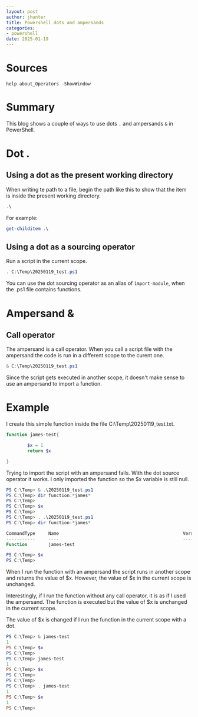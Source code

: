 ```yaml
---
layout: post
author: jhunter
title: Powershell dots and ampersands 
categories:
- powershell
date: 2025-01-19
---
```


# Sources
`help about_Operators -ShowWindow`

# Summary
This blog shows a couple of ways to use dots `.` and ampersands `&` in PowerShell.

# Dot .
## Using a dot as the present working directory
When writing te path to a file, begin the path like this to show that the item is inside the present working directory.
```powershell
.\
```
For example:
```powershell
get-childitem .\
```
## Using a dot as a sourcing operator
Run a script in the current scope.
```powershell
. C:\Temp\20250119_test.ps1
```
You can use the dot sourcing operator as an alias of `ìmport-module`, when the .ps1 file contains functions.

# Ampersand &
## Call operator
The ampersand is a call operator. When you call a script file with the ampersand the code is run in a different scope to the curent one.
``` powershell
& C:\Temp\20250119_test.ps1
```
Since the script gets executed in another scope, it doesn't make sense to use an ampersand to import a function.
# Example
I create this simple function inside the file C:\Temp\20250119_test.txt.
```powershell
function james-test{

        $x = 1
        return $x

}
```
Trying to import the script with an ampersand fails. With the dot source operator it works. I only imported the function so the $x variable is still null.
```powershell
PS C:\Temp> & .\20250119_test.ps1
PS C:\Temp> dir function:*james*
PS C:\Temp>
PS C:\Temp> $x
PS C:\Temp>
PS C:\Temp> . .\20250119_test.ps1
PS C:\Temp> dir function:*james*

CommandType     Name                                               Version    Source
-----------     ----                                               -------    ------
Function        james-test

PS C:\Temp> $x
PS C:\Temp>
```
When I run the function with an ampersand the script runs in another scope and returns the value of $x. However, the value of $x in the current scope is unchanged.

Interestingly, if I run the function without any call operator, it is as if I used the ampersand. The function is executed but the value of $x is unchanged in the current scope.

The value of $x is changed if I run the function in the current scope with a dot.
```powershell
PS C:\Temp> & james-test
1
PS C:\Temp> $x
PS C:\Temp>
PS C:\Temp> james-test
1
PS C:\Temp> $x
PS C:\Temp>
PS C:\Temp>
PS C:\Temp> . james-test
1
PS C:\Temp> $x
1
PS C:\Temp>
```



